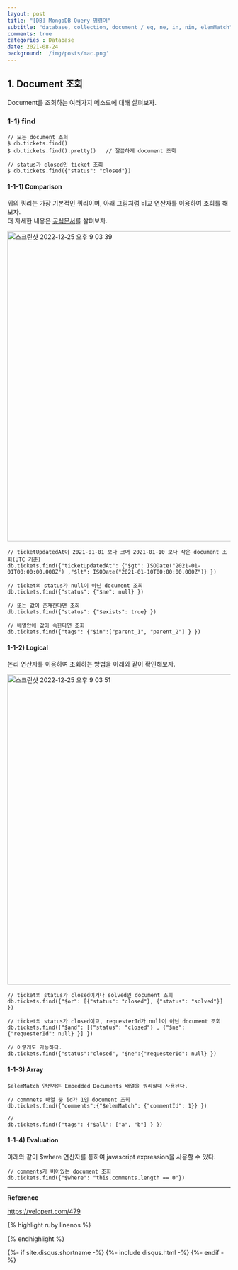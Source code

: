 ```yaml
---
layout: post
title: "[DB] MongoDB Query 명령어"
subtitle: "database, collection, document / eq, ne, in, nin, elemMatch"
comments: true
categories : Database
date: 2021-08-24
background: '/img/posts/mac.png'
---
```


## 1. Document 조회   

Document를 조회하는 여러가지 메소드에 대해 살펴보자.   

### 1-1) find   

```
// 모든 document 조회    
$ db.tickets.find()   
$ db.tickets.find().pretty()   // 깔끔하게 document 조회     

// status가 closed인 ticket 조회   
$ db.tickets.find({"status": "closed"})   
```

#### 1-1-1) Comparison   

위의 쿼리는 가장 기본적인 쿼리이며, 아래 그림처럼 비교 연산자를 
이용하여 조회를 해보자.   
더 자세한 내용은 [공식문서](https://www.mongodb.com/docs/v3.2/reference/operator/query/)를 
살펴보자.   

<img width="700" alt="스크린샷 2022-12-25 오후 9 03 39" src="https://user-images.githubusercontent.com/26623547/209467236-1f7134d0-524f-4979-a31d-180730cabcac.png">   

```
// ticketUpdatedAt이 2021-01-01 보다 크며 2021-01-10 보다 작은 document 조회(UTC 기준) 
db.tickets.find({"ticketUpdatedAt": {"$gt": ISODate("2021-01-01T00:00:00.000Z") ,"$lt": ISODate("2021-01-10T00:00:00.000Z")} })
```

```
// ticket의 status가 null이 아닌 document 조회   
db.tickets.find({"status": {"$ne": null} })

// 또는 값이 존재한다면 조회
db.tickets.find({"status": {"$exists": true} })
```

```
// 배열안에 값이 속한다면 조회 
db.tickets.find({"tags": {"$in":["parent_1", "parent_2"] } })
```

#### 1-1-2) Logical   

논리 연산자를 이용하여 조회하는 방법을 아래와 같이 확인해보자.   

<img width="700" alt="스크린샷 2022-12-25 오후 9 03 51" src="https://user-images.githubusercontent.com/26623547/209467697-3ab2efa6-f07c-49e6-8a47-9b7fb2d928ff.png">   

```
// ticket의 status가 closed이거나 solved인 document 조회  
db.tickets.find({"$or": [{"status": "closed"}, {"status": "solved"}] })
```

```
// ticket의 status가 closed이고, requesterId가 null이 아닌 document 조회   
db.tickets.find({"$and": [{"status": "closed"} , {"$ne": {"requesterId": null} }] })     

// 이렇게도 가능하다.  
db.tickets.find({"status":"closed", "$ne":{"requesterId": null} })
```

#### 1-1-3) Array   

`$elemMatch 연산자는 Embedded Documents 배열을 쿼리할때 사용된다.`    

```
// commnets 배열 중 id가 1인 document 조회   
db.tickets.find({"comments":{"$elemMatch": {"commentId": 1}} })
```

```
// 
db.tickets.find({"tags": {"$all": ["a", "b"] } })
```


#### 1-1-4) Evaluation   

아래와 같이 $where 연산자를 통하여 javascript expression을 사용할 수 있다.   

```
// comments가 비어있는 document 조회   
db.tickets.find({"$where": "this.comments.length == 0"})
```


- - -   

**Reference**

<https://velopert.com/479>    

{% highlight ruby linenos %}


{% endhighlight %}


{%- if site.disqus.shortname -%}
    {%- include disqus.html -%}
{%- endif -%}

